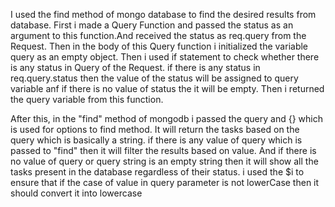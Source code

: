 I used the find method of mongo database to find the desired results from database.
First i made a Query Function and passed the status as an argument to this function.And received the status as req.query from the Request.
Then in the body of this Query function i initialized the variable query as an empty object.
Then i used if statement to check whether there is any status in Query of the Request.
if there is any status in req.query.status then the value of the status will be assigned to query variable anf if there is no value of status the it will be empty.
Then i returned the query variable from this function.

After this, in the "find" method of mongodb i passed the query and {} which is used for options to find method.
It will return the tasks based on the query which is basically a string.
if there is any value of query which is passed to "find" then it will filter the results based on value.
And if there is no value of query or query string is an empty string then it will show all the tasks present in the database regardless of their status.
i used the $i to ensure that if the case of value in query parameter is not lowerCase then it should convert it into lowercase
